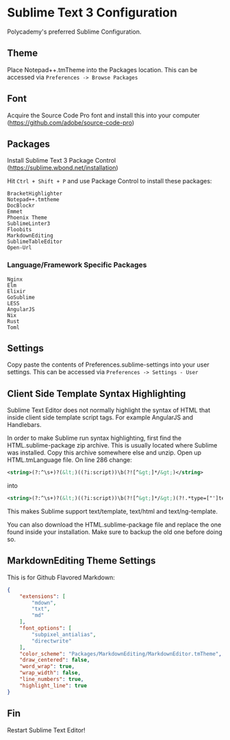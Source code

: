 Sublime Text 3 Configuration
============================

Polycademy's preferred Sublime Configuration.

Theme
-----

Place Notepad++.tmTheme into the Packages location. This can be accessed via `Preferences -> Browse Packages`

Font
----

Acquire the Source Code Pro font and install this into your computer (https://github.com/adobe/source-code-pro)

Packages
--------

Install Sublime Text 3 Package Control (https://sublime.wbond.net/installation)

Hit `Ctrl + Shift + P` and use Package Control to install these packages:

```
BracketHighlighter  
Notepad++.tmtheme  
DocBlockr
Emmet
Phoenix Theme  
SublimeLinter3
Floobits
MarkdownEditing
SublimeTableEditor
Open-Url
```

### Language/Framework Specific Packages

```
Nginx
Elm
Elixir
GoSublime
LESS  
AngularJS
Nix
Rust
Toml
```

Settings
--------

Copy paste the contents of Preferences.sublime-settings into your user settings. This can be accessed via `Preferences -> Settings - User`

Client Side Template Syntax Highlighting
----------------------------------------

Sublime Text Editor does not normally highlight the syntax of HTML that inside client side template script tags. For example AngularJS and Handlebars.

In order to make Sublime run syntax highlighting, first find the HTML.sublime-package zip archive. This is usually located where Sublime was installed. Copy this archive somewhere else and unzip. Open up HTML.tmLanguage file. On line 286 change:

```xml
<string>(?:^\s+)?(&lt;)((?i:script))\b(?![^&gt;]*/&gt;)</string>
```

into

```xml
<string>(?:^\s+)?(&lt;)((?i:script))\b(?![^&gt;]*/&gt;)(?!.*type=["']text/(template|html|ng-template)['"])</string>
```

This makes Sublime support text/template, text/html and text/ng-template.

You can also download the HTML.sublime-package file and replace the one found inside your installation. Make sure to backup the old one before doing so.

MarkdownEditing Theme Settings
------------------------------

This is for Github Flavored Markdown:

```json
{
    "extensions": [
        "mdown",
        "txt",
        "md"
    ],
    "font_options": [
        "subpixel_antialias",
        "directwrite"
    ],
    "color_scheme": "Packages/MarkdownEditing/MarkdownEditor.tmTheme",
    "draw_centered": false,
    "word_wrap": true,
    "wrap_width": false,
    "line_numbers": true,
    "highlight_line": true
}
```

Fin
---

Restart Sublime Text Editor!
